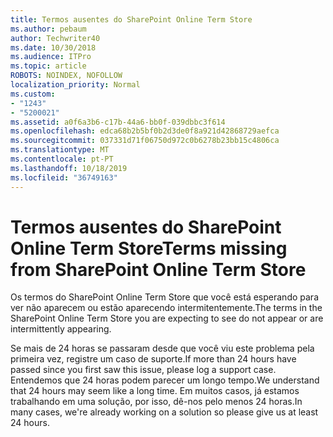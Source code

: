 ```yaml
---
title: Termos ausentes do SharePoint Online Term Store
ms.author: pebaum
author: Techwriter40
ms.date: 10/30/2018
ms.audience: ITPro
ms.topic: article
ROBOTS: NOINDEX, NOFOLLOW
localization_priority: Normal
ms.custom:
- "1243"
- "5200021"
ms.assetid: a0f6a3b6-c17b-44a6-bb0f-039dbbc3f614
ms.openlocfilehash: edca68b2b5bf0b2d3de0f8a921d42868729aefca
ms.sourcegitcommit: 037331d71f06750d972c0b6278b23bb15c4806ca
ms.translationtype: MT
ms.contentlocale: pt-PT
ms.lasthandoff: 10/18/2019
ms.locfileid: "36749163"
---
```

# <a name="terms-missing-from-sharepoint-online-term-store"></a><span data-ttu-id="4108c-102">Termos ausentes do SharePoint Online Term Store</span><span class="sxs-lookup"><span data-stu-id="4108c-102">Terms missing from SharePoint Online Term Store</span></span>

<span data-ttu-id="4108c-103">Os termos do SharePoint Online Term Store que você está esperando para ver não aparecem ou estão aparecendo intermitentemente.</span><span class="sxs-lookup"><span data-stu-id="4108c-103">The terms in the SharePoint Online Term Store you are expecting to see do not appear or are intermittently appearing.</span></span>
  
<span data-ttu-id="4108c-104">Se mais de 24 horas se passaram desde que você viu este problema pela primeira vez, registre um caso de suporte.</span><span class="sxs-lookup"><span data-stu-id="4108c-104">If more than 24 hours have passed since you first saw this issue, please log a support case.</span></span> <span data-ttu-id="4108c-105">Entendemos que 24 horas podem parecer um longo tempo.</span><span class="sxs-lookup"><span data-stu-id="4108c-105">We understand that 24 hours may seem like a long time.</span></span> <span data-ttu-id="4108c-106">Em muitos casos, já estamos trabalhando em uma solução, por isso, dê-nos pelo menos 24 horas.</span><span class="sxs-lookup"><span data-stu-id="4108c-106">In many cases, we're already working on a solution so please give us at least 24 hours.</span></span>
  